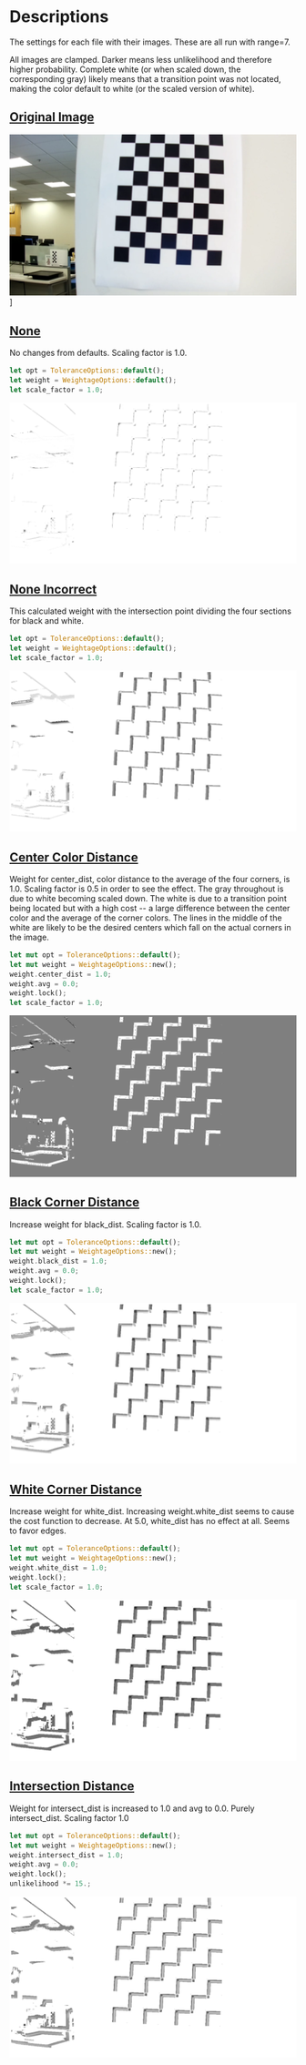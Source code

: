 # Descriptions

The settings for each file with their images. These are all run with range=7.

All images are clamped. Darker means less unlikelihood and therefore higher probability. Complete white (or when scaled down, the corresponding gray) likely means that a transition point was not located, making the color default to white (or the scaled version of white).

## [Original Image](./no_mods.png)
![Original Image](./no_mods.png)]

## [None](./none_corrected.png)
No changes from defaults. Scaling factor is 1.0. 
```rust
let opt = ToleranceOptions::default();
let weight = WeightageOptions::default();
let scale_factor = 1.0;
```
![None image](./none_corrected.png)

## [None Incorrect](./none_incorrect.png)
This calculated weight with the intersection point dividing the four sections for black and white. 
```rust
let opt = ToleranceOptions::default();
let weight = WeightageOptions::default();
let scale_factor = 1.0;
```
![None image](./none_incorrect.png)

## [Center Color Distance](./center_dist.png)
Weight for center_dist, color distance to the average of the four corners, is 1.0. Scaling factor is 0.5 in order to see the effect. The gray throughout is due to white becoming scaled down. The white is due to a transition point being located but with a high cost -- a large difference between the center color and the average of the corner colors. The lines in the middle of the white are likely to be the desired centers which fall on the actual corners in the image.
```rust
let mut opt = ToleranceOptions::default();
let mut weight = WeightageOptions::new();
weight.center_dist = 1.0;
weight.avg = 0.0;
weight.lock();
let scale_factor = 1.0;
```
![Center Color Distance Image](./center_dist.png)

## [Black Corner Distance](./black_dist.png)
Increase weight for black_dist. Scaling factor is 1.0.
```rust
let mut opt = ToleranceOptions::default();
let mut weight = WeightageOptions::new();
weight.black_dist = 1.0;
weight.avg = 0.0;
weight.lock();
let scale_factor = 1.0;
```
![Black Corner Distance Image](./black_dist.png)

## [White Corner Distance](./white_dist.png)
Increase weight for white_dist. Increasing weight.white_dist seems to cause the cost function to decrease. At 5.0, white_dist has no effect at all. Seems to favor edges.
```rust
let mut opt = ToleranceOptions::default();
let mut weight = WeightageOptions::new();
weight.white_dist = 1.0;
weight.lock();
let scale_factor = 1.0;
```
![White Corner Distance Image](./white_dist.png)

## [Intersection Distance](./intersect_dist.png)
Weight for intersect_dist is increased to 1.0 and avg to 0.0. Purely intersect_dist. Scaling factor 1.0
```rust
let mut opt = ToleranceOptions::default();
let mut weight = WeightageOptions::new();
weight.intersect_dist = 1.0;
weight.avg = 0.0;
weight.lock();
unlikelihood *= 15.;
```
![Intersection Distance Image](./intersect_dist.png)

